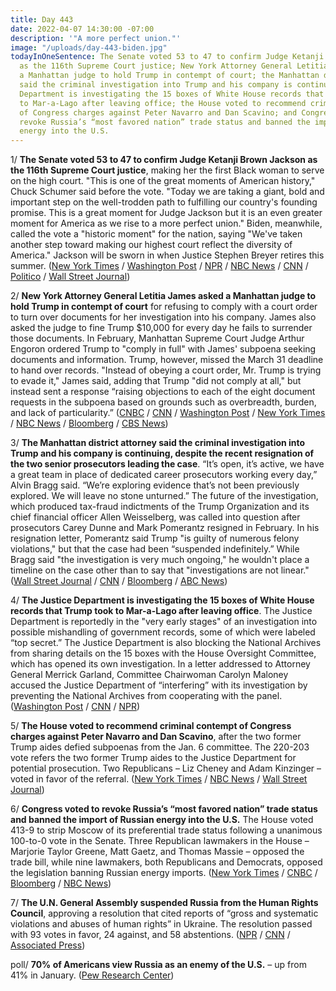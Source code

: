 ```yaml
---
title: Day 443
date: 2022-04-07 14:30:00 -07:00
description: '"A more perfect union."'
image: "/uploads/day-443-biden.jpg"
todayInOneSentence: The Senate voted 53 to 47 to confirm Judge Ketanji Brown Jackson
  as the 116th Supreme Court justice; New York Attorney General Letitia James asked
  a Manhattan judge to hold Trump in contempt of court; the Manhattan district attorney
  said the criminal investigation into Trump and his company is continuing; the Justice
  Department is investigating the 15 boxes of White House records that Trump took
  to Mar-a-Lago after leaving office; the House voted to recommend criminal contempt
  of Congress charges against Peter Navarro and Dan Scavino; and Congress voted to
  revoke Russia’s “most favored nation” trade status and banned the import of Russian
  energy into the U.S.
---
```


1/ **The Senate voted 53 to 47 to confirm Judge Ketanji Brown Jackson as the 116th Supreme Court justice**, making her the first Black woman to serve on the high court. "This is one of the great moments of American history," Chuck Schumer said before the vote. "Today we are taking a giant, bold and important step on the well-trodden path to fulfilling our country's founding promise. This is a great moment for Judge Jackson but it is an even greater moment for America as we rise to a more perfect union." Biden, meanwhile, called the vote a "historic moment" for the nation, saying "We've taken another step toward making our highest court reflect the diversity of America." Jackson will be sworn in when Justice Stephen Breyer retires this summer.  ([New York Times](https://www.nytimes.com/live/2022/04/07/us/ketanji-brown-jackson-vote-scotus) / [Washington Post](https://www.washingtonpost.com/politics/2022/04/07/jackson-confirmation-vote-senate/) / [NPR](https://www.npr.org/2022/04/07/1090973786/ketanji-brown-jackson-first-black-woman-supreme-court) / [NBC News](https://www.nbcnews.com/politics/supreme-court/senate-poised-confirm-ketanji-brown-jackson-supreme-court-rcna23283) / [CNN](https://www.cnn.com/2022/04/07/politics/ketanji-brown-jackson-senate-vote-latest/index.html) / [Politico](https://www.politico.com/news/2022/04/07/ketanji-brown-jackson-supreme-court-00023732) / [Wall Street Journal](https://www.wsj.com/articles/senate-set-to-confirm-ketanji-brown-jackson-to-supreme-court-11649329202))

2/ **New York Attorney General Letitia James asked a Manhattan judge to hold Trump in contempt of court** for refusing to comply with a court order to turn over documents for her investigation into his company. James also asked the judge to fine Trump $10,000 for every day he fails to surrender those documents. In February, Manhattan Supreme Court Judge Arthur Engoron ordered Trump to "comply in full" with James' subpoena seeking documents and information. Trump, however, missed the March 31 deadline to hand over records. "Instead of obeying a court order, Mr. Trump is trying to evade it," James said, adding that Trump "did not comply at all," but instead sent a response “raising objections to each of the eight document requests in the subpoena based on grounds such as overbreadth, burden, and lack of particularity.” ([CNBC](https://www.cnbc.com/2022/04/07/new-york-attorney-general-asks-judge-to-hold-donald-trump-in-contempt-for-refusing-to-turn-over-documents.html) / [CNN](https://www.cnn.com/2022/04/07/politics/james-trump-contempt/index.html) / [Washington Post](https://www.washingtonpost.com/national-security/2022/04/07/trump-contempt-letitia-james/) / [New York Times](https://www.nytimes.com/2022/04/07/nyregion/trump-contempt-letitia-james.html) / [NBC News](https://www.nbcnews.com/politics/donald-trump/ny-ag-seeking-hold-donald-trump-civil-contempt-rcna23431) / [Bloomberg](https://www.bloomberg.com/news/articles/2022-04-07/trump-faces-n-y-request-for-contempt-ruling-over-documents?sref=MIBMEEoj) / [CBS News](https://www.cbsnews.com/news/donald-trump-contempt-fraud-investigation-new-york-letitia-james/))

3/ **The Manhattan district attorney said the criminal investigation into Trump and his company is continuing, despite the recent resignation of the two senior prosecutors leading the case**. “It’s open, it’s active, we have a great team in place of dedicated career prosecutors working every day,” Alvin Bragg said. “We’re exploring evidence that’s not been previously explored. We will leave no stone unturned.” The future of the investigation, which produced tax-fraud indictments of the Trump Organization and its chief financial officer Allen Weisselberg, was called into question after prosecutors Carey Dunne and Mark Pomerantz resigned in February. In his resignation letter, Pomerantz said Trump "is guilty of numerous felony violations," but that the case had been “suspended indefinitely.” While Bragg said "the investigation is very much ongoing," he  wouldn't place a timeline on the case other than to say that "investigations are not linear." ([Wall Street Journal](https://www.wsj.com/articles/trump-criminal-probe-is-ongoing-top-manhattan-prosecutor-says-11649356200) / [CNN](https://www.cnn.com/2022/04/07/politics/alvin-bragg-trump-investigation/index.html) / [Bloomberg](https://www.bloomberg.com/news/articles/2022-04-07/trump-criminal-probe-is-ongoing-despite-departures-d-a-says?sref=MIBMEEoj) / [ABC News](https://abcnews.go.com/US/manhattan-da-insists-trump-criminal-probe-remains-active/story?id=83935329))

4/ **The Justice Department is investigating the 15 boxes of White House records that Trump took to Mar-a-Lago after leaving office**. The Justice Department is reportedly in the "very early stages" of an investigation into possible mishandling of government records, some of which were labeled “top secret.” The Justice Department is also blocking the National Archives from sharing details on the 15 boxes with the House Oversight Committee, which has opened its own investigation. In a letter addressed to Attorney General Merrick Garland, Committee Chairwoman Carolyn Maloney accused the Justice Department of “interfering” with its investigation by preventing the National Archives from cooperating with the panel. ([Washington Post](https://www.washingtonpost.com/politics/2022/04/07/trump-boxes-archives-investigation-maralago/) / [CNN](https://www.cnn.com/2022/04/07/politics/justice-department-national-archives-mar-a-lago-boxes/) / [NPR](https://www.npr.org/2022/04/07/1091431136/justice-department-investigating-trumps-possible-mishandling-of-government-secre))

5/ **The House voted to recommend criminal contempt of Congress charges against Peter Navarro and Dan Scavino**, after the two former Trump aides defied subpoenas from the Jan. 6 committee. The 220-203 vote refers the two former Trump aides to the Justice Department for potential prosecution. Two Republicans – Liz Cheney and Adam Kinzinger – voted in favor of the referral. ([New York Times](https://www.nytimes.com/2022/04/06/us/politics/january-6-scavino-navarro-trump.html) / [NBC News](https://www.nbcnews.com/politics/donald-trump/house-vote-navarro-scavino-criminal-contempt-chargrs-trump-doj-rcna23230) / [Wall Street Journal](https://www.wsj.com/articles/house-votes-to-hold-dan-scavino-peter-navarro-in-contempt-of-congress-11649285005))

6/ **Congress voted to revoke Russia’s “most favored nation” trade status and banned the import of Russian energy into the U.S.** The House voted 413-9 to strip Moscow of its preferential trade status following a unanimous 100-to-0 vote in the Senate. Three Republican lawmakers in the House – Marjorie Taylor Greene, Matt Gaetz, and Thomas Massie – opposed the trade bill, while nine lawmakers, both Republicans and Democrats, opposed the legislation banning Russian energy imports. ([New York Times](https://www.nytimes.com/2022/04/07/us/politics/senate-vote-russia-trade-ban.html) / [CNBC](https://www.cnbc.com/2022/04/07/senate-votes-to-strip-russia-of-most-favored-nation-trade-status.html) / [Bloomberg](https://www.bloomberg.com/news/articles/2022-04-07/u-s-senate-to-vote-on-russian-crude-oil-ban-send-to-house?sref=MIBMEEoj) / [NBC News](https://www.nbcnews.com/politics/congress/senate-vote-stripping-russias-trade-status-oil-ban-rcna23364))

7/ **The U.N. General Assembly suspended Russia from the Human Rights Council**, approving a resolution that cited reports of “gross and systematic violations and abuses of human rights” in Ukraine. The resolution passed with 93 votes in favor, 24 against, and 58 abstentions. ([NPR](https://www.npr.org/live-updates/ukraine-russia-evacuations-security-council-04-07-2022#u-n-members-vote-to-suspend-russia-from-the-human-rights-council) / [CNN](https://www.cnn.com/2022/04/07/politics/un-russia-human-rights/index.html) / [Associated Press](https://apnews.com/article/russia-ukraine-united-nations-general-assembly-voting-rights-united-nations-linda-thomas-greenfield-6b4f311e6099315aa4efc2d5772ab80e))

poll/ **70% of Americans view Russia as an enemy of the U.S.** – up from 41% in January. ([Pew Research Center](https://www.pewresearch.org/global/2022/04/06/seven-in-ten-americans-now-see-russia-as-an-enemy/))